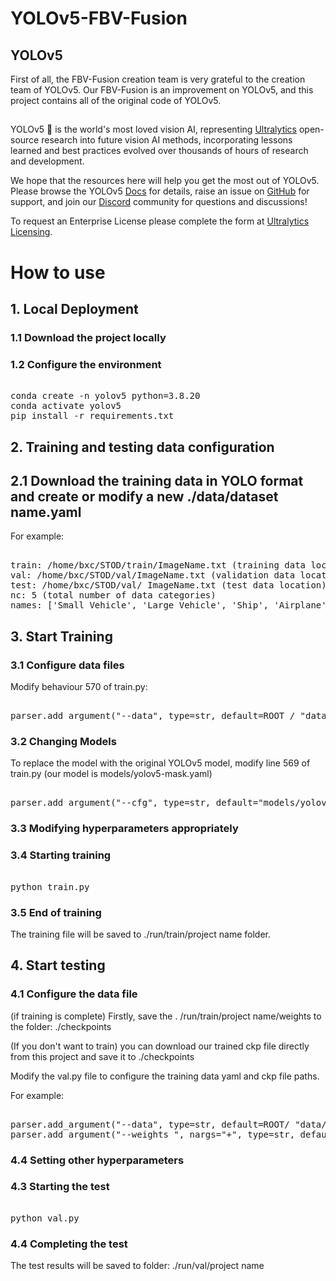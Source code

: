 # YOLOv5-FBV-Fusion

## YOLOv5
First of all, the FBV-Fusion creation team is very grateful to the creation team of YOLOv5. Our FBV-Fusion is an improvement on YOLOv5, and this project contains all of the original code of YOLOv5.

##

YOLOv5 🚀 is the world's most loved vision AI, representing <a href="https://www.ultralytics.com/">Ultralytics</a> open-source research into future vision AI methods, incorporating lessons learned and best practices evolved over thousands of hours of research and development.

We hope that the resources here will help you get the most out of YOLOv5. Please browse the YOLOv5 <a href="https://docs.ultralytics.com/yolov5/">Docs</a> for details, raise an issue on <a href="https://github.com/ultralytics/yolov5/issues/new/choose">GitHub</a> for support, and join our <a href="https://discord.com/invite/ultralytics">Discord</a> community for questions and discussions!

To request an Enterprise License please complete the form at [Ultralytics Licensing](https://www.ultralytics.com/license).

# How to use
## 1. Local Deployment

### 1.1 Download the project locally

### 1.2 Configure the environment 

<pre> 
conda create -n yolov5 python=3.8.20 
conda activate yolov5 
pip install -r requirements.txt 
</pre>

## 2. Training and testing data configuration

## 2.1 Download the training data in YOLO format and create or modify a new ./data/dataset name.yaml

For example: 
<pre> 
train: /home/bxc/STOD/train/ImageName.txt (training data location) 
val: /home/bxc/STOD/val/ImageName.txt (validation data location) 
test: /home/bxc/STOD/val/ ImageName.txt (test data location) 
nc: 5 (total number of data categories) 
names: ['Small Vehicle', 'Large Vehicle', 'Ship', 'Airplane', 'Oil Tank'] (names of the data categories, corresponding in order) 
</pre>

## 3. Start Training

### 3.1 Configure data files

Modify behaviour 570 of train.py:

<pre> 
parser.add_argument("--data", type=str, default=ROOT / "data/dataset name.yaml", help="dataset.yaml path" 
</pre>

### 3.2 Changing Models

To replace the model with the original YOLOv5 model, modify line 569 of train.py (our model is models/yolov5-mask.yaml)

<pre> 
parser.add_argument("--cfg", type=str, default="models/yolov5.yaml", help="model.yaml path") 
</pre>

### 3.3 Modifying hyperparameters appropriately

### 3.4 Starting training

<pre> 
python train.py 
</pre>

### 3.5 End of training

The training file will be saved to ./run/train/project name folder.

## 4. Start testing

### 4.1 Configure the data file 
(if training is complete) Firstly, save the . /run/train/project name/weights to the folder: ./checkpoints

(If you don't want to train) you can download our trained ckp file directly from this project and save it to ./checkpoints

Modify the val.py file to configure the training data yaml and ckp file paths.

For example: 
<pre> 
parser.add_argument("--data", type=str, default=ROOT/ "data/STOD.yaml", help="dataset.yaml path") 
parser.add_argument("--weights ", nargs="+", type=str, default=ROOT/ "./checkpoints/best.pt", help="model path(s)") 
</pre>

### 4.4 Setting other hyperparameters

### 4.3 Starting the test 
<pre> 
python val.py 
</pre>

### 4.4 Completing the test

The test results will be saved to folder: ./run/val/project name
